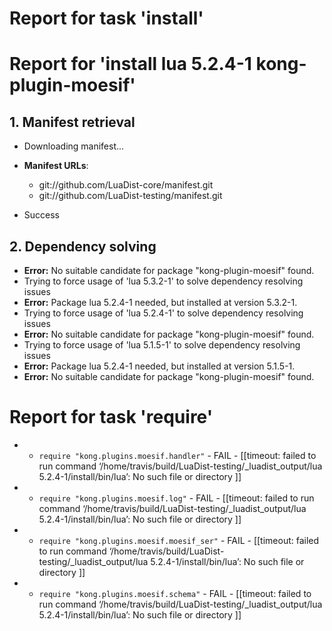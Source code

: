 # Report for task 'install'

# Report for 'install lua 5.2.4-1 kong-plugin-moesif'


## 1. Manifest retrieval

- Downloading manifest...

- **Manifest URLs**:
    - git://github.com/LuaDist-core/manifest.git
    - git://github.com/LuaDist-testing/manifest.git
- Success

## 2. Dependency solving

- **Error:** No suitable candidate for package "kong-plugin-moesif" found.
- Trying to force usage of 'lua 5.3.2-1' to solve dependency resolving issues
- **Error:** Package lua 5.2.4-1 needed, but installed at version 5.3.2-1.
- Trying to force usage of 'lua 5.2.4-1' to solve dependency resolving issues
- **Error:** No suitable candidate for package "kong-plugin-moesif" found.
- Trying to force usage of 'lua 5.1.5-1' to solve dependency resolving issues
- **Error:** Package lua 5.2.4-1 needed, but installed at version 5.1.5-1.
- **Error:** No suitable candidate for package "kong-plugin-moesif" found.

# Report for task 'require'

 -  - `require "kong.plugins.moesif.handler"` - FAIL - [[timeout: failed to run command ‘/home/travis/build/LuaDist-testing/_luadist_output/lua 5.2.4-1/install/bin/lua’: No such file or directory
]]
 -  - `require "kong.plugins.moesif.log"` - FAIL - [[timeout: failed to run command ‘/home/travis/build/LuaDist-testing/_luadist_output/lua 5.2.4-1/install/bin/lua’: No such file or directory
]]
 -  - `require "kong.plugins.moesif.moesif_ser"` - FAIL - [[timeout: failed to run command ‘/home/travis/build/LuaDist-testing/_luadist_output/lua 5.2.4-1/install/bin/lua’: No such file or directory
]]
 -  - `require "kong.plugins.moesif.schema"` - FAIL - [[timeout: failed to run command ‘/home/travis/build/LuaDist-testing/_luadist_output/lua 5.2.4-1/install/bin/lua’: No such file or directory
]]


